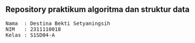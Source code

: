 ## Repository praktikum algoritma dan struktur data

<pre>
Nama  : Destina Bekti Setyaningsih
NIM   : 2311110018
Kelas : S1SD04-A
</pre>
